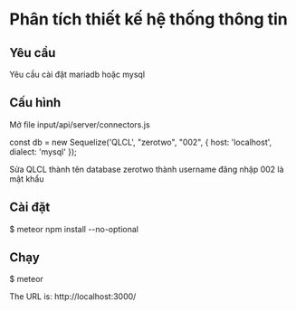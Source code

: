 # Phân tích thiết kế hệ thống thông tin
## Yêu cầu
Yêu cầu cài đặt mariadb hoặc mysql

## Cấu hình
Mở file input/api/server/connectors.js

const db = new Sequelize('QLCL', "zerotwo", "002", {
    host: 'localhost',
    dialect: 'mysql'
});

Sửa QLCL thành tên database
zerotwo thành username đăng nhập
002 là mật khẩu

## Cài đặt

$ meteor npm install --no-optional

## Chạy

$ meteor

The URL is: http://localhost:3000/
